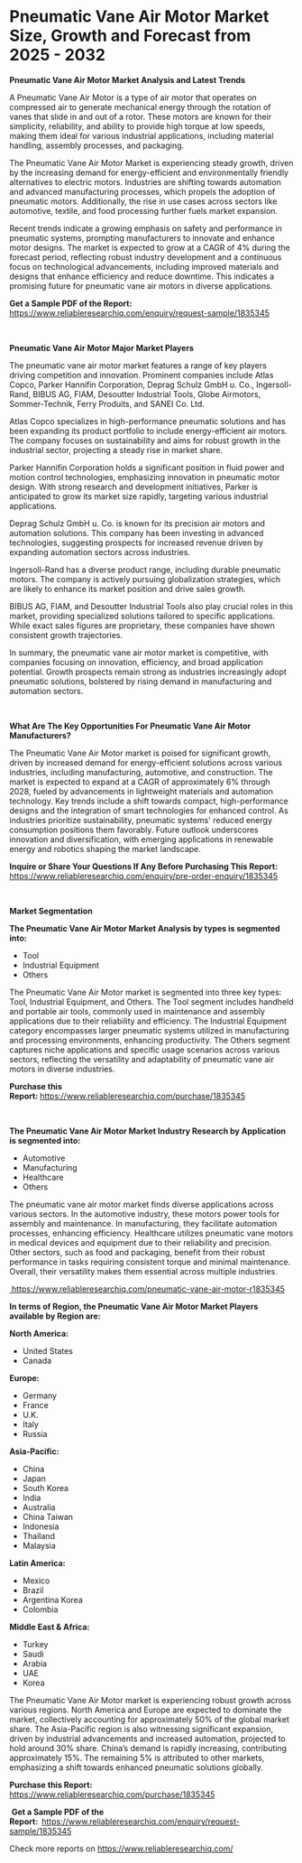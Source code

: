 <p><h1>Pneumatic Vane Air Motor Market Size, Growth and Forecast from 2025 - 2032</h1></p><p><strong>Pneumatic Vane Air Motor Market Analysis and Latest Trends</strong></p>
<p><p>A Pneumatic Vane Air Motor is a type of air motor that operates on compressed air to generate mechanical energy through the rotation of vanes that slide in and out of a rotor. These motors are known for their simplicity, reliability, and ability to provide high torque at low speeds, making them ideal for various industrial applications, including material handling, assembly processes, and packaging.</p><p>The Pneumatic Vane Air Motor Market is experiencing steady growth, driven by the increasing demand for energy-efficient and environmentally friendly alternatives to electric motors. Industries are shifting towards automation and advanced manufacturing processes, which propels the adoption of pneumatic motors. Additionally, the rise in use cases across sectors like automotive, textile, and food processing further fuels market expansion.</p><p>Recent trends indicate a growing emphasis on safety and performance in pneumatic systems, prompting manufacturers to innovate and enhance motor designs. The market is expected to grow at a CAGR of 4% during the forecast period, reflecting robust industry development and a continuous focus on technological advancements, including improved materials and designs that enhance efficiency and reduce downtime. This indicates a promising future for pneumatic vane air motors in diverse applications.</p></p>
<p><strong>Get a Sample PDF of the Report:&nbsp;</strong> <a href="https://www.reliableresearchiq.com/enquiry/request-sample/1835345?utm_campaign=2310&utm_medium=2&utm_source=Github&utm_content=ia&utm_term=26032025&utm_id=pneumatic-vane-air-motor">https://www.reliableresearchiq.com/enquiry/request-sample/1835345</a></p>
<p>&nbsp;</p>
<p><strong>Pneumatic Vane Air Motor Major Market Players</strong></p>
<p><p>The pneumatic vane air motor market features a range of key players driving competition and innovation. Prominent companies include Atlas Copco, Parker Hannifin Corporation, Deprag Schulz GmbH u. Co., Ingersoll-Rand, BIBUS AG, FIAM, Desoutter Industrial Tools, Globe Airmotors, Sommer-Technik, Ferry Produits, and SANEI Co. Ltd.</p><p>Atlas Copco specializes in high-performance pneumatic solutions and has been expanding its product portfolio to include energy-efficient air motors. The company focuses on sustainability and aims for robust growth in the industrial sector, projecting a steady rise in market share.</p><p>Parker Hannifin Corporation holds a significant position in fluid power and motion control technologies, emphasizing innovation in pneumatic motor design. With strong research and development initiatives, Parker is anticipated to grow its market size rapidly, targeting various industrial applications.</p><p>Deprag Schulz GmbH u. Co. is known for its precision air motors and automation solutions. This company has been investing in advanced technologies, suggesting prospects for increased revenue driven by expanding automation sectors across industries.</p><p>Ingersoll-Rand has a diverse product range, including durable pneumatic motors. The company is actively pursuing globalization strategies, which are likely to enhance its market position and drive sales growth.</p><p>BIBUS AG, FIAM, and Desoutter Industrial Tools also play crucial roles in this market, providing specialized solutions tailored to specific applications. While exact sales figures are proprietary, these companies have shown consistent growth trajectories.</p><p>In summary, the pneumatic vane air motor market is competitive, with companies focusing on innovation, efficiency, and broad application potential. Growth prospects remain strong as industries increasingly adopt pneumatic solutions, bolstered by rising demand in manufacturing and automation sectors.</p></p>
<p>&nbsp;</p>
<p><strong>What Are The Key Opportunities For Pneumatic Vane Air Motor Manufacturers?</strong></p>
<p><p>The Pneumatic Vane Air Motor market is poised for significant growth, driven by increased demand for energy-efficient solutions across various industries, including manufacturing, automotive, and construction. The market is expected to expand at a CAGR of approximately 6% through 2028, fueled by advancements in lightweight materials and automation technology. Key trends include a shift towards compact, high-performance designs and the integration of smart technologies for enhanced control. As industries prioritize sustainability, pneumatic systems' reduced energy consumption positions them favorably. Future outlook underscores innovation and diversification, with emerging applications in renewable energy and robotics shaping the market landscape.</p></p>
<p><strong>Inquire or Share Your Questions If Any Before Purchasing This Report:</strong> <a href="https://www.reliableresearchiq.com/enquiry/pre-order-enquiry/1835345?utm_campaign=2310&utm_medium=2&utm_source=Github&utm_content=ia&utm_term=26032025&utm_id=pneumatic-vane-air-motor">https://www.reliableresearchiq.com/enquiry/pre-order-enquiry/1835345</a></p>
<p>&nbsp;</p>
<p><strong>Market Segmentation</strong></p>
<p><strong>The Pneumatic Vane Air Motor Market Analysis by types is segmented into:</strong></p>
<p><ul><li>Tool</li><li>Industrial Equipment</li><li>Others</li></ul></p>
<p><p>The Pneumatic Vane Air Motor market is segmented into three key types: Tool, Industrial Equipment, and Others. The Tool segment includes handheld and portable air tools, commonly used in maintenance and assembly applications due to their reliability and efficiency. The Industrial Equipment category encompasses larger pneumatic systems utilized in manufacturing and processing environments, enhancing productivity. The Others segment captures niche applications and specific usage scenarios across various sectors, reflecting the versatility and adaptability of pneumatic vane air motors in diverse industries.</p></p>
<p><strong>Purchase this Report:&nbsp;</strong><a href="https://www.reliableresearchiq.com/purchase/1835345?utm_campaign=2310&utm_medium=2&utm_source=Github&utm_content=ia&utm_term=26032025&utm_id=pneumatic-vane-air-motor">https://www.reliableresearchiq.com/purchase/1835345</a></p>
<p>&nbsp;</p>
<p><strong>The Pneumatic Vane Air Motor Market Industry Research by Application is segmented into:</strong></p>
<p><ul><li>Automotive</li><li>Manufacturing</li><li>Healthcare</li><li>Others</li></ul></p>
<p><p>The pneumatic vane air motor market finds diverse applications across various sectors. In the automotive industry, these motors power tools for assembly and maintenance. In manufacturing, they facilitate automation processes, enhancing efficiency. Healthcare utilizes pneumatic vane motors in medical devices and equipment due to their reliability and precision. Other sectors, such as food and packaging, benefit from their robust performance in tasks requiring consistent torque and minimal maintenance. Overall, their versatility makes them essential across multiple industries.</p></p>
<p><a href="https://www.reliableresearchiq.com/pneumatic-vane-air-motor-r1835345?utm_campaign=2310&utm_medium=2&utm_source=Github&utm_content=ia&utm_term=26032025&utm_id=pneumatic-vane-air-motor">&nbsp;https://www.reliableresearchiq.com/pneumatic-vane-air-motor-r1835345</a></p>
<p><strong>In terms of Region, the Pneumatic Vane Air Motor Market Players available by Region are:</strong></p>
<p>
    <p> <strong> North America: </strong>
        <ul>
            <li>United States</li>
            <li>Canada</li>
        </ul>
        </p> 
    <p> <strong> Europe: </strong>
        <ul>
            <li>Germany</li>
            <li>France</li>
            <li>U.K.</li>
            <li>Italy</li>
            <li>Russia</li>
        </ul>
        </p> 
    <p> <strong> Asia-Pacific: </strong>
        <ul>
            <li>China</li>
            <li>Japan</li>
            <li>South Korea</li>
            <li>India</li>
            <li>Australia</li>
            <li>China Taiwan</li>
            <li>Indonesia</li>
            <li>Thailand</li>
            <li>Malaysia</li>
        </ul>
        </p> 
    <p> <strong> Latin America: </strong>
        <ul>
            <li>Mexico</li>
            <li>Brazil</li>
            <li>Argentina Korea</li>
            <li>Colombia</li>
        </ul>
        </p> 
    <p> <strong> Middle East & Africa: </strong>
        <ul>
            <li>Turkey</li>
            <li>Saudi</li>
            <li>Arabia</li>
            <li>UAE</li>
            <li>Korea</li>
        </ul>
    </p>
    </p>
<p><p>The Pneumatic Vane Air Motor market is experiencing robust growth across various regions. North America and Europe are expected to dominate the market, collectively accounting for approximately 50% of the global market share. The Asia-Pacific region is also witnessing significant expansion, driven by industrial advancements and increased automation, projected to hold around 30% share. China’s demand is rapidly increasing, contributing approximately 15%. The remaining 5% is attributed to other markets, emphasizing a shift towards enhanced pneumatic solutions globally.</p></p>
<p><strong>Purchase this Report: </strong><a href="https://www.reliableresearchiq.com/purchase/1835345?utm_campaign=2310&utm_medium=2&utm_source=Github&utm_content=ia&utm_term=26032025&utm_id=pneumatic-vane-air-motor">https://www.reliableresearchiq.com/purchase/1835345</a></p>
<p>&nbsp;<strong>Get a Sample PDF of the Report:&nbsp;&nbsp;</strong><a href="https://www.reliableresearchiq.com/enquiry/request-sample/1835345?utm_campaign=2310&utm_medium=2&utm_source=Github&utm_content=ia&utm_term=26032025&utm_id=pneumatic-vane-air-motor">https://www.reliableresearchiq.com/enquiry/request-sample/1835345</a></p>
<p><strong></strong></p>
<p>Check more reports on <a href="https://www.reliableresearchiq.com/?utm_campaign=2310&utm_medium=2&utm_source=Github&utm_content=ia&utm_term=26032025&utm_id=pneumatic-vane-air-motor">https://www.reliableresearchiq.com/</a></p>
